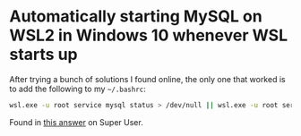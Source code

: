 # Automatically starting MySQL on WSL2 in Windows 10 whenever WSL starts up

After trying a bunch of solutions I found online, the only one that worked is to add the following to my `~/.bashrc`:

```bash
wsl.exe -u root service mysql status > /dev/null || wsl.exe -u root service mysql start > /dev/null
```

Found in [this answer](https://superuser.com/a/1701903) on Super User.
